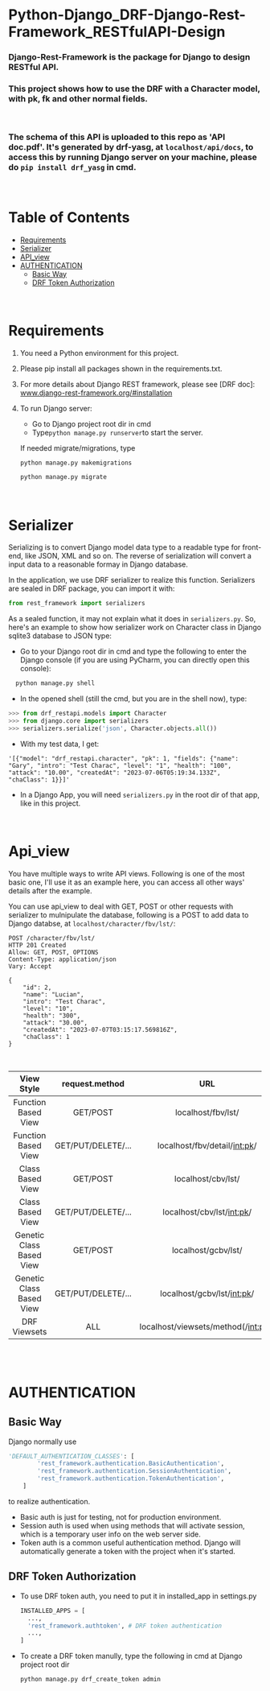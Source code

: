 # Python-Django_DRF-Django-Rest-Framework_RESTfulAPI-Design
### Django-Rest-Framework is the package for Django to design RESTful API.
### This project shows how to use the DRF with a Character model, with pk, fk and other normal fields.
<br>

### The schema of this API is uploaded to this repo as 'API doc.pdf'. It's generated by drf-yasg, at ```localhost/api/docs```, to access this by running Django server on your machine, please do ```pip install drf_yasg``` in cmd.

<br>

# Table of Contents
- [Requirements](#requirements)
- [Serializer](#serializer)
- [API_view](#api_view)
- [AUTHENTICATION](#authentication)
  - [Basic Way](#basic-way)
  - [DRF Token Authorization](#drf-token-authorization)


<br>

# Requirements
1. You need a Python environment for this project.
2. Please pip install all packages shown in the requirements.txt.
3. For more details about Django REST framework, please see [DRF doc]: www.django-rest-framework.org/#installation
4. To run Django server:
    * Go to Django project root dir in cmd
    * Type```python manage.py runserver```to start the server.
      
   If needed migrate/migrations, type
      ```cmd
      python manage.py makemigrations
      ```
      ```cmd
      python manage.py migrate
      ``` 

<br>

# Serializer
Serializing is to convert Django model data type to a readable type for front-end, like JSON, XML and so on. The reverse of serialization will convert a input data to a reasonable formay in Django database.

In the application, we use DRF serializer to realize this function. Serializers are sealed in DRF package, you can import it with:
```python
from rest_framework import serializers
```

As a sealed function, it may not explain what it does in ```serializers.py```. So, here's an example to show how serializer work on Character class in Django sqlite3 database to JSON type:
* Go to your Django root dir in cmd and type the following to enter the Django console (if you are using PyCharm, you can directly open this console):

```cmd
  python manage.py shell
```

* In the opened shell (still the cmd, but you are in the shell now), type:
```python
>>> from drf_restapi.models import Character
>>> from django.core import serializers
>>> serializers.serialize('json', Character.objects.all())
```


* With my test data, I get:
```
'[{"model": "drf_restapi.character", "pk": 1, "fields": {"name": "Gary", "intro": "Test Charac", "level": "1", "health": "100", "attack": "10.00", "createdAt": "2023-07-06T05:19:34.133Z", "chaClass": 1}}]'
```
* In a Django App, you will need ```serializers.py``` in the root dir of that app, like in this project.


<br>

# Api_view
You have multiple ways to write API views. Following is one of the most basic one, I'll use it as an example here, you can access all other ways' details after the example.

You can use api_view to deal with GET, POST or other requests with serializer to mulnipulate the database, following is a POST to add data to Django databse, at ```localhost/character/fbv/lst/```:
```
POST /character/fbv/lst/
HTTP 201 Created
Allow: GET, POST, OPTIONS
Content-Type: application/json
Vary: Accept

{
    "id": 2,
    "name": "Lucian",
    "intro": "Test Charac",
    "level": "10",
    "health": "300",
    "attack": "30.00",
    "createdAt": "2023-07-07T03:15:17.569816Z",
    "chaClass": 1
}
```

<br>


| View Style | request.method | URL |
|:---------:|:---------:|:---------:|
| Function Based View | GET/POST | localhost/fbv/lst/ |
| Function Based View | GET/PUT/DELETE/... | localhost/fbv/detail/<int:pk>/ |
| Class Based View | GET/POST | localhost/cbv/lst/ |
| Class Based View | GET/PUT/DELETE/... | localhost/cbv/lst/<int:pk>/ |
| Genetic Class Based View | GET/POST | localhost/gcbv/lst/ |
| Genetic Class Based View | GET/PUT/DELETE/... | localhost/gcbv/lst/<int:pk>/ |
| DRF Viewsets | ALL | localhost/viewsets/method(/<int:pk>/) |

<br>
<br>

# AUTHENTICATION

## Basic Way

Django normally use 
```python
'DEFAULT_AUTHENTICATION_CLASSES': [
        'rest_framework.authentication.BasicAuthentication',
        'rest_framework.authentication.SessionAuthentication',
        'rest_framework.authentication.TokenAuthentication',
    ]
```
to realize authentication. 
* Basic auth is just for testing, not for production environment.
* Session auth is used when using methods that will activate session, which is a temporary user info on the web server side.
* Token auth is a common useful authentication method. Django will automatically generate a token with the project when it's started.

## DRF Token Authorization
* To use DRF token auth, you need to put it in installed_app in settings.py
  ```python
  INSTALLED_APPS = [
    ...,
    'rest_framework.authtoken', # DRF token authentication
    ...,
  ]
  ```
* To create a DRF token manully, type the following in cmd at Django project root dir
  ```cmd
  python manage.py drf_create_token admin
  ```
<br>
